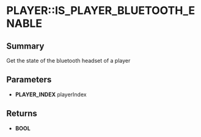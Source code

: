 # PLAYER::IS_PLAYER_BLUETOOTH_ENABLE

## Summary
Get the state of the bluetooth headset of a player

## Parameters
* **PLAYER_INDEX** playerIndex

## Returns
* **BOOL**